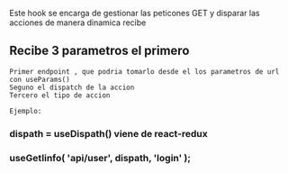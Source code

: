 Este hook se encarga de gestionar las peticones GET y disparar las acciones de manera dinamica recibe

## Recibe 3 parametros el primero 

    Primer endpoint , que podria tomarlo desde el los parametros de url con useParams()
    Seguno el dispatch de la accion
    Tercero el tipo de accion

    Ejemplo:
###     dispath = useDispath() viene de react-redux
###    useGetIinfo( 'api/user', dispath, 'login' );